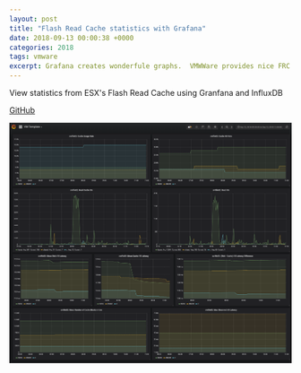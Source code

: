 ```yaml
---
layout: post
title: "Flash Read Cache statistics with Grafana"
date: 2018-09-13 00:00:38 +0000
categories: 2018
tags: vmware
excerpt: Grafana creates wonderfule graphs.  VMWWare provides nice FRC stats.  Let's merge them!
---
```


View statistics from ESX's Flash Read Cache using Granfana and InfluxDB

[GitHub](https://github.com/jftuga/flash_read_cache_stats)

![Grafana Example](https://raw.githubusercontent.com/jftuga/flash_read_cache_stats/master/grafana_example.png)

